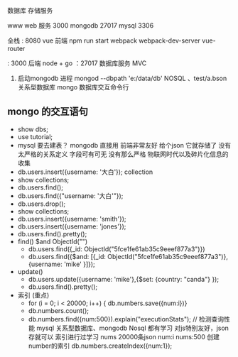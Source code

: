 数据库 存储服务

www  web 服务 3000
mongodb  27017
mysql 3306

全栈
: 8080 vue 前端  npm run start
webpack webpack-dev-server
vue-router

: 3000 后端 node + go
：27017  数据库服务
MVC

1. 启动mongodb  进程
  mongod --dbpath 'e:/data/db'
  NOSQL   、test/a.bson
  关系型数据库
  mongo 数据库交互命令行

## mongo 的交互语句
  - show dbs;
  - use tutorial;
  - mysql 要去建表？
    mongodb 直接用
    前端非常友好
    给个json 它就存储了 没有太严格的关系定义 字段可有可无 没有那么严格
    物联网时代以及碎片化信息的收集
  - db.users.insert({username: '大白'});
    collection
  - show collections;
  - db.users.find();
  - db.users.find({"username: '大白'"});
  - db.users.drop();
  - show collections;
  - db.users.insert({username: 'smith'});
  - db.users.insert({username: 'jones'});
  - db.users.find().pretty();
  - find()
    $and
    ObjectId("")
    - db.users.find({_id: ObjectId("5fce1fe61ab35c9eeef877a3")})
    - db.users.find({$and: [{_id: ObjectId("5fce1fe61ab35c9eeef877a3")},
  {username: 'mike' }]});
  - update()
    - db.users.update({username: 'mike'},{$set: {country: "canda"} });
    - db.users.find().pretty();
  - 索引 (重点)
    - for (i = 0; i < 20000; i++) { db.numbers.save({num:i})}
    - db.numbers.count();
    - db.numbers.find({num:500}).explain("executionStats"); // 检测查询性能
    mysql 关系型数据库、mongodb Nosql 都有学习 对js特别友好，json存就可以
    索引进行过学习
    nums 20000条json  num:i
    nums:500
    创建number的索引
    db.numbers.createIndex({num:1});